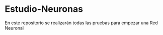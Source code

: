 # Estudio-Neuronas
En este repositorio se realizarán todas las pruebas para empezar una Red Neuronal
